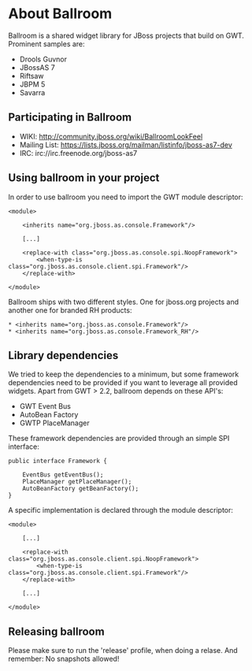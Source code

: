 About Ballroom
==============

Ballroom is a shared widget library for JBoss projects that build on GWT.
Prominent samples are:

* Drools Guvnor 
* JBossAS 7 
* Riftsaw 
* JBPM 5
* Savarra

Participating in Ballroom
-------------------------

* WIKI: http://community.jboss.org/wiki/BallroomLookFeel
* Mailing List: https://lists.jboss.org/mailman/listinfo/jboss-as7-dev
* IRC: irc://irc.freenode.org/jboss-as7

Using ballroom in your project
------------------------------

In order to use ballroom you need to import the GWT module descriptor:

	<module>

		<inherits name="org.jboss.as.console.Framework"/>
	
		[...]
		
		<replace-with class="org.jboss.as.console.spi.NoopFramework">
	        <when-type-is class="org.jboss.as.console.client.spi.Framework"/>
	    </replace-with>
		
	</module>
	
Ballroom ships with two different styles. One for jboss.org projects and another one for branded RH products:


	* <inherits name="org.jboss.as.console.Framework"/>
	* <inherits name="org.jboss.as.console.Framework_RH"/>
	
Library dependencies
--------------------

We tried to keep the dependencies to a minimum, but some framework dependencies need to be provided
if you want to leverage all provided widgets. Apart from GWT > 2.2, ballroom depends on these API's:

* GWT Event Bus
* AutoBean Factory
* GWTP PlaceManager 
	
These framework dependencies are provided through an simple SPI interface:

	public interface Framework {

	    EventBus getEventBus();
	    PlaceManager getPlaceManager();
	    AutoBeanFactory getBeanFactory();
	}
	
A specific implementation is declared through the module descriptor:

	<module>
		
		[...]
		
		<replace-with class="org.jboss.as.console.client.spi.NoopFramework">
	        <when-type-is class="org.jboss.as.console.client.spi.Framework"/>
	    </replace-with>
		
		[...]
		
	</module>
	
	
Releasing ballroom
------------------

Please make sure to run the 'release' profile, when doing a relase.
And remember: No snapshots allowed!



